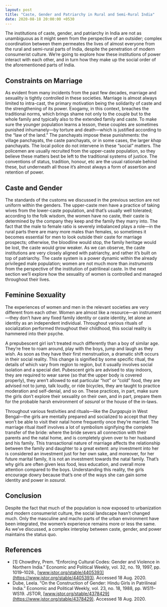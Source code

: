 ```yaml
---
layout: post
title: "Caste, Gender and Patriarchy in Rural and Semi-Rural India"
date: 2020-08-18 20:00:00 +0530
---
```


The institutions of caste, gender, and patriarchy in India are not as unambiguous as it might seem from the perspective of an outsider; complex coordination between them permeates the lives of almost everyone from the rural and semi-rural parts of India, despite the penetration of modern consumerist culture. We’re going to explore how these institutions of power interact with each other, and in turn how they make up the social order of the aforementioned parts of India.

## Constraints on Marriage

As evident from many incidents from the past few decades, marriage and sexuality is tightly controlled in these societies. Marriage is almost always limited to intra-cast, the primary motivation being the solidarity of caste and the strengthening of its power. Exogamy, in this context, breaches the traditional norms, which brings shame not only to the couple but to the whole family and typically also to the extended family and caste. To make sure the younger population learns a lesson, these couples are sometimes punished inhumanely—by torture and death—which is justified according to the “law of the land.” The panchayats impose these punishments: the village panchayats, the caste panchayats, or in some cases, the larger *khap* panchayats. The local police do not intervene in these “social” matters. The policemen are usually recruited from the upper-caste population, so they believe these matters best be left to the traditional systems of justice. The conventions of status, tradition, honour, etc are the usual rationale behind these, but underneath all those it’s almost always a form of assertion and retention of power.

## Caste and Gender

The standards of the customs we discussed in the previous section are not uniform within the genders. The upper-caste men have a practice of taking wives from the lower-caste population, and that’s usually well tolerated; according to the folk wisdom, the women have no caste, their caste is determined by the company they keep and the family they marry into. The fact that the male to female ratio is severely imbalanced plays a role—in the rural parts there are many more males than females, so sometimes it becomes essential for men to look outside their caste for marriage prospects; otherwise, the bloodline would stop, the family heritage would be lost, the caste would grow weaker. As we can observe, the caste institutions are very closely aligned with patriarchy, and rather it’s built on top of patriarchy. The caste system is a power dynamic within the already privileged male population; women are not much more than *instruments* from the perspective of the institution of patrilineal caste. In the next section we’ll explore how the sexuality of women is controlled and managed throughout their lives.

## Feminine Sexuality

The experiences of women and men in the relevant societies are very different from each other. Women are almost like a resource—an instrument—they don’t have any fixed family identity or caste identity, let alone an identity as an independent individual. Throughout various rituals of socialization performed throughout their childhood, this social reality is hammered into their psyche.

A prepubescent girl isn’t treated much differently than a boy of similar age. They’re free to roam around, play with the boys, jump and laugh as they wish. As soon as they have their first menstruation, a dramatic shift occurs in their social reality. This change is signified by some specific ritual, the details of which vary from region to region, but it usually involves social isolation and a special diet. Pubescent girls are advised to stay indoors, they are required to wear saree (so that the upper body is covered properly), they aren’t allowed to eat particular “hot” or “cold” food, they are advised not to jump, talk loudly, or ride bicycles, they are taught to practice moderation and self-denial, and so on. These practices, in part, make sure the girls don’t explore their sexuality on their own, and in part, prepare them for the probable harsh environment of *sasural* or the house of the in-laws.

Throughout various festivities and rituals—like the *Durgapuja* in West Bengal—the girls are mentally prepared and socialized to accept that they won’t be able to visit their natal home frequently once they’re married. The marriage ritual itself involves a lot of symbolism signifying the complete transfer of the bride: where the bride severs all connection with their parents and the natal home, and is completely given over to her husband and his family. This transactional nature of marriage affects the relationship between the family and daughter to a great extent: any investment into her is considered an investment just for her own sake, and moreover, for her future marital family, it is not an investment towards the natal family. That’s why girls are often given less food, less education, and overall more attention compared to the boys. Understanding this reality, the girls encourage dowry because that’s one of the ways she can gain some identity and power in *sasural*.

## Conclusion

Despite the fact that much of the population is now exposed to urbanization and modern consumerist culture, the social landscape hasn’t changed much. Only the masculine and macho parts of the urban environment have been integrated, the women’s experience remains more or less the same. As we’ve discussed, a complex interplay between caste, gender, and power maintains the status quo. 

## References

- [1] Chowdhry, Prem. “Enforcing Cultural Codes: Gender and Violence in Northern India.” Economic and Political Weekly, vol. 32, no. 19, 1997, pp. 1019–1028., [www.jstor.org/stable/4405393](https://www.jstor.org/stable/4405393). Accessed 18 Aug. 2020.
- Dube, Leela. “On the Construction of Gender: Hindu Girls in Patrilineal India.” Economic and Political Weekly, vol. 23, no. 18, 1988, pp. WS11–WS19. JSTOR, [www.jstor.org/stable/4378429](https://www.jstor.org/stable/4378429). Accessed 18 Aug. 2020.
